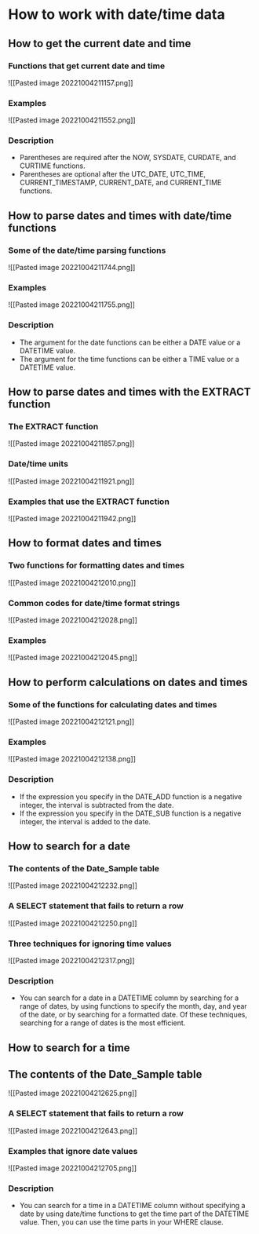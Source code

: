 # How to work with date/time data
## How to get the current date and time
### Functions that get current date and time
![[Pasted image 20221004211157.png]]
### Examples 
![[Pasted image 20221004211552.png]]
### Description 
- Parentheses are required after the NOW, SYSDATE, CURDATE, and CURTIME functions. 
- Parentheses are optional after the UTC_DATE, UTC_TIME, CURRENT_TIMESTAMP, CURRENT_DATE, and CURRENT_TIME functions.

## How to parse dates and times with date/time functions
### Some of the date/time parsing functions
![[Pasted image 20221004211744.png]]
### Examples
![[Pasted image 20221004211755.png]]
### Description
- The argument for the date functions can be either a DATE value or a DATETIME value.
- The argument for the time functions can be either a TIME value or a DATETIME value.

## How to parse dates and times with the EXTRACT function
### The EXTRACT function
![[Pasted image 20221004211857.png]]
### Date/time units
![[Pasted image 20221004211921.png]]
### Examples that use the EXTRACT function
![[Pasted image 20221004211942.png]]

## How to format dates and times
### Two functions for formatting dates and times
![[Pasted image 20221004212010.png]]
### Common codes for date/time format strings
![[Pasted image 20221004212028.png]]
### Examples
![[Pasted image 20221004212045.png]]

## How to perform calculations on dates and times
### Some of the functions for calculating dates and times
![[Pasted image 20221004212121.png]]
### Examples
![[Pasted image 20221004212138.png]]
### Description
- If the expression you specify in the DATE_ADD function is a negative integer, the interval is subtracted from the date. 
- If the expression you specify in the DATE_SUB function is a negative integer, the interval is added to the date.

## How to search for a date
### The contents of the Date_Sample table
![[Pasted image 20221004212232.png]]
### A SELECT statement that fails to return a row
![[Pasted image 20221004212250.png]]
### Three techniques for ignoring time values
![[Pasted image 20221004212317.png]]
### Description
- You can search for a date in a DATETIME column by searching for a range of dates, by using functions to specify the month, day, and year of the date, or by searching for a formatted date. Of these techniques, searching for a range of dates is the most efficient.

## How to search for a time
## The contents of the Date_Sample table
![[Pasted image 20221004212625.png]]
### A SELECT statement that fails to return a row
![[Pasted image 20221004212643.png]]
### Examples that ignore date values
![[Pasted image 20221004212705.png]]
### Description
- You can search for a time in a DATETIME column without specifying a date by using date/time functions to get the time part of the DATETIME value. Then, you can use the time parts in your WHERE clause.